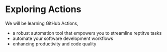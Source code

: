 # Exploring Actions 
We will be learning GitHub Actions, 
- a robust automation tool that empowers you to streamline reptitve tasks
- automate your software development workflows
- enhancing productivity and code quality
